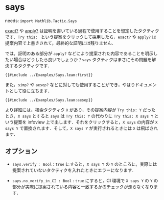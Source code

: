 # says

needs: `import Mathlib.Tactic.Says`

[exact?](./exact_question.md) や [apply?](./apply_search.md) は証明を書いている過程で使用することを想定したタクティクです．`Try this: ` という提案をクリックして採用したら，`exact?` や `apply?` は提案内容で上書きされて，最終的な証明には残りません．

では，証明のある部分が `apply?` などにより提案された内容であることを明示したい場合はどうしたら良いでしょうか？`says` タクティクはまさにその問題を解決するタクティクです．

```lean
{{#include ../Examples/Says.lean:first}}
```

また，`simp?` や `aesop?` などに対しても使用することができ，やはりドキュメントとして役に立ちます．

```lean
{{#include ../Examples/Says.lean:aesop}}
```

より詳細には，検索タクティク `X` があり，その提案内容が `Try this: Y` だったとき，`X says` とすると `says` は `Try this: Y` の代わりに `Try this: X says Y` という提案を infoview 上で出します．それをクリックすると，`X says` の内容が `X says Y` で置換されます．そして，`X says Y` が実行されるときには `X` は飛ばされます．

## オプション

* `says.verify : Bool` : `true` にすると，`X says Y` の `Y` のところに，実際には提案されていないタクティクを入れたときにエラーになります．

* `says.no_verify_in_CI : Bool` : `true` にすると，CI 環境で `X says Y` の `Y` の部分が実際に提案されている内容と一致するかのチェックが走らなくなります．
